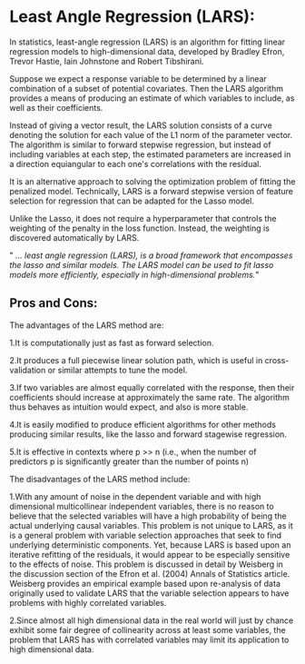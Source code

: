 
# Least Angle Regression (LARS):

In statistics, least-angle regression (LARS) is an algorithm for fitting linear regression models to high-dimensional data, developed by Bradley Efron, Trevor Hastie, Iain Johnstone and Robert Tibshirani.

Suppose we expect a response variable to be determined by a linear combination of a subset of potential covariates. Then the LARS algorithm provides a means of producing an estimate of which variables to include, as well as their coefficients.

Instead of giving a vector result, the LARS solution consists of a curve denoting the solution for each value of the L1 norm of the parameter vector. The algorithm is similar to forward stepwise regression, but instead of including variables at each step, the estimated parameters are increased in a direction equiangular to each one's correlations with the residual.

It is an alternative approach to solving the optimization problem of fitting the penalized model. Technically, LARS is a forward stepwise version of feature selection for regression that can be adapted for the Lasso model.

Unlike the Lasso, it does not require a hyperparameter that controls the weighting of the penalty in the loss function. Instead, the weighting is discovered automatically by LARS.



" *… least angle regression (LARS), is a broad framework that encompasses the lasso and similar models. The LARS model can be used to fit lasso models more efficiently, especially in high-dimensional problems.*"

## Pros and Cons:

The advantages of the LARS method are:

1.It is computationally just as fast as forward selection.

2.It produces a full piecewise linear solution path, which is useful in cross-validation or similar attempts to tune the model.

3.If two variables are almost equally correlated with the response, then their coefficients should increase at approximately the same rate. The algorithm thus behaves as intuition would expect, and also is more stable.

4.It is easily modified to produce efficient algorithms for other methods producing similar results, like the lasso and forward stagewise regression.

5.It is effective in contexts where p >> n (i.e., when the number of predictors p is significantly greater than the number of points n)

The disadvantages of the LARS method include:

1.With any amount of noise in the dependent variable and with high dimensional multicollinear independent variables, there is no reason to believe that the selected variables will have a high probability of being the actual underlying causal variables. This problem is not unique to LARS, as it is a general problem with variable selection approaches that seek to find underlying deterministic components. Yet, because LARS is based upon an iterative refitting of the residuals, it would appear to be especially sensitive to the effects of noise. This problem is discussed in detail by Weisberg in the discussion section of the Efron et al. (2004) Annals of Statistics article. Weisberg provides an empirical example based upon re-analysis of data originally used to validate LARS that the variable selection appears to have problems with highly correlated variables.

2.Since almost all high dimensional data in the real world will just by chance exhibit some fair degree of collinearity across at least some variables, the problem that LARS has with correlated variables may limit its application to high dimensional data.


```python

```
